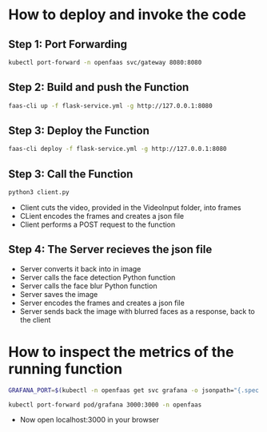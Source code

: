 # How to deploy and invoke the code

## Step 1: Port Forwarding
```bash
kubectl port-forward -n openfaas svc/gateway 8080:8080
```
## Step 2: Build and push the Function
```bash
faas-cli up -f flask-service.yml -g http://127.0.0.1:8080
```
## Step 3: Deploy the Function
```bash
faas-cli deploy -f flask-service.yml -g http://127.0.0.1:8080
```
## Step 3: Call the Function
```bash
python3 client.py 
```
- Client cuts the video, provided in the VideoInput folder, into frames
- CLient encodes the frames and creates a json file
- Client performs a POST request to the function

## Step 4: The Server recieves the json file 
- Server converts it back into in image
- Server calls the face detection Python function
- Server calls the face blur Python function
- Server saves the image
- Server encodes the frames and creates a json file
- Server sends back the image with blurred faces as a response, back to the client

# How to inspect the metrics of the running function
```bash
GRAFANA_PORT=$(kubectl -n openfaas get svc grafana -o jsonpath="{.spec.ports[0].nodePort}")
```
```bash
kubectl port-forward pod/grafana 3000:3000 -n openfaas
```
- Now open localhost:3000 in your browser
